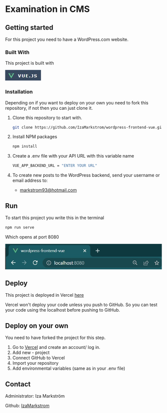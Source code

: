 # Examination in CMS


## Getting started

For this project you need to have a WordPress.com website. 

### Built With

This project is built with 

![Vue](vuejs.jpg)


### Installation
Depending on if you want to deploy on your own you need to fork this repository, if not then you can just clone it.

1. Clone this repository to start with.
   ```bash
   git clone https://github.com/IzaMarkstrom/wordpress-frontend-vue.git
   ```
2. Install NPM packages
   ```bash
   npm install
   ```
3. Create a .env file with your API URL with this variable name
   ```bash
   VUE_APP_BACKEND_URL = "ENTER YOUR URL"
   ```

4. To create new posts to the WordPress backend, send your username or email address to:

   * markstrom93@hotmail.com

## Run 
To start this project you write this in the terminal
   ```bash
   npm run serve
   ```
Which opens at port 8080

![localhost](localhost.jpg)

## Deploy
This project is deployed in Vercel [here](https://wordpress-frontend-vue.vercel.app/)

Vercel won't deploy your code unless you push to GitHub. So you can test your code using the localhost before pushing to GitHub.

## Deploy on your own
You need to have forked the project for this step.

1. Go to [Vercel](https://vercel.com/dashboard) and create an account/ log in.
2. Add new - project
3. Connect GitHub to Vercel 
4. Import your repository
5. Add environmental variables (same as in your .env file)



## Contact
Administrator: Iza Markström

Github: [IzaMarkstrom](https://github.com/IzaMarkstrom)